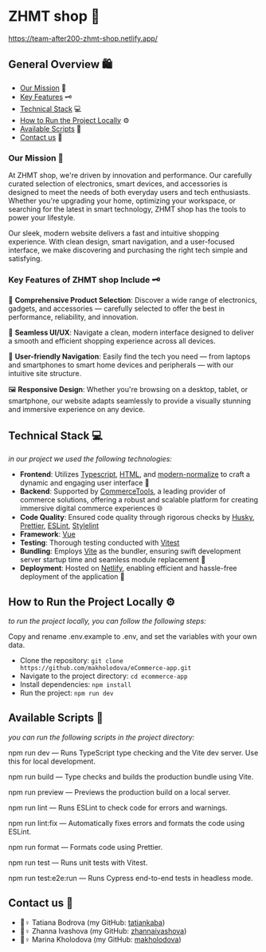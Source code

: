 # ZHMT shop 🌿

https://team-after200-zhmt-shop.netlify.app/

## General Overview 🛍️


- [Our Mission](#our-mission-) 🌸
- [Key Features](#key-features-of-greenshop-include-%EF%B8%8F) 🗝️
- [Technical Stack](#technical-stack-) 💻
- [How to Run the Project Locally](#how-to-run-the-project-locally-%EF%B8%8F) ⚙️
- [Available Scripts](#available-scripts-) 📑
- [Contact us](#contact-us-) 📩

### Our Mission 🌸

At ZHMT shop, we're driven by innovation and performance.
Our carefully curated selection of electronics, smart devices, and accessories is designed to meet the needs of both everyday users and tech enthusiasts. Whether you're upgrading your home, optimizing your workspace, or searching for the latest in smart technology,  ZHMT shop has the tools to power your lifestyle.

Our sleek, modern website delivers a fast and intuitive shopping experience. With clean design, smart navigation, and a user-focused interface, we make discovering and purchasing the right tech simple and satisfying.

### Key Features of  ZHMT shop Include 🗝️

🔎 **Comprehensive Product Selection**:  Discover a wide range of electronics, gadgets, and accessories — carefully selected to offer the best in performance, reliability, and innovation.

🎨 **Seamless UI/UX**: Navigate a clean, modern interface designed to deliver a smooth and efficient shopping experience across all devices.

🧭 **User-friendly Navigation**: Easily find the tech you need — from laptops and smartphones to smart home devices and peripherals — with our intuitive site structure.

🖼️ **Responsive Design**: Whether you're browsing on a desktop, tablet, or smartphone, our website adapts seamlessly to provide a visually stunning and immersive experience on any device.

## Technical Stack 💻

_in our project we used the following technologies:_

- **Frontend**: Utilizes [Typescript](https://www.typescriptlang.org/), [HTML](https://www.w3schools.com/html/), and [modern-normalize](https://github.com/sindresorhus/modern-normalize) to craft a dynamic and engaging user interface 🎨
- **Backend**: Supported by [CommerceTools](https://commercetools.com/), a leading provider of commerce solutions, offering a robust and scalable platform for creating immersive digital commerce experiences 🌐
- **Code Quality**: Ensured code quality through rigorous checks by [Husky](https://typicode.github.io/husky/), [Prettier](https://prettier.io/), [ESLint](https://eslint.org/), [Stylelint](https://stylelint.io/)
- **Framework**: [Vue](https://vuejs.org/)
- **Testing**: Thorough testing conducted with [Vitest](https://vitest.dev/)
- **Bundling**: Employs [Vite](https://vitejs.dev/) as the bundler, ensuring swift development server startup time and seamless module replacement 🌳
- **Deployment**: Hosted on [Netlify](https://www.netlify.com/), enabling efficient and hassle-free deployment of the application 🌟



## How to Run the Project Locally ⚙️

_to run the project locally, you can follow the following steps:_

Copy and rename .env.example to .env, and set the variables with your own data.

- Clone the repository: `git clone https://github.com/makholodova/eCommerce-app.git`
- Navigate to the project directory: `cd ecommerce-app`
- Install dependencies: `npm install`
- Run the project: `npm run dev`

## Available Scripts 📑

_you can run the following scripts in the project directory:_

npm run dev — Runs TypeScript type checking and the Vite dev server. Use this for local development.

npm run build — Type checks and builds the production bundle using Vite.

npm run preview — Previews the production build on a local server.

npm run lint — Runs ESLint to check code for errors and warnings.

npm run lint:fix — Automatically fixes errors and formats the code using ESLint.

npm run format — Formats code using Prettier.

npm run test — Runs unit tests with Vitest.

npm run test:e2e:run — Runs Cypress end-to-end tests in headless mode.

## Contact us 📩

- 🧙♀️ Tatiana Bodrova (my GitHub: [tatiankaba](https://github.com/tatiankaba))
- 🧙♀️ Zhanna Ivashova (my GitHub: [zhannaivashova](https://github.com/zhannaivashova))
- 🧙♀️ Marina Kholodova (my GitHub: [makholodova](https://github.com/makholodova))


